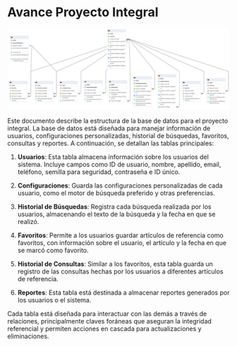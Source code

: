 # Avance Proyecto Integral 

![ModER.pg](database/ModER.png)


Este documento describe la estructura de la base de datos para el proyecto integral. La base de datos está diseñada para manejar información de usuarios, configuraciones personalizadas, historial de búsquedas, favoritos, consultas y reportes. A continuación, se detallan las tablas principales:

1. **Usuarios**: Esta tabla almacena información sobre los usuarios del sistema. Incluye campos como ID de usuario, nombre, apellido, email, teléfono, semilla para seguridad, contraseña e ID único.

2. **Configuraciones**: Guarda las configuraciones personalizadas de cada usuario, como el motor de búsqueda preferido y otras preferencias.

3. **Historial de Búsquedas**: Registra cada búsqueda realizada por los usuarios, almacenando el texto de la búsqueda y la fecha en que se realizó.

4. **Favoritos**: Permite a los usuarios guardar artículos de referencia como favoritos, con información sobre el usuario, el artículo y la fecha en que se marcó como favorito.

5. **Historial de Consultas**: Similar a los favoritos, esta tabla guarda un registro de las consultas hechas por los usuarios a diferentes artículos de referencia.

6. **Reportes**: Esta tabla está destinada a almacenar reportes generados por los usuarios o el sistema.

Cada tabla está diseñada para interactuar con las demás a través de relaciones, principalmente claves foráneas que aseguran la integridad referencial y permiten acciones en cascada para actualizaciones y eliminaciones.

